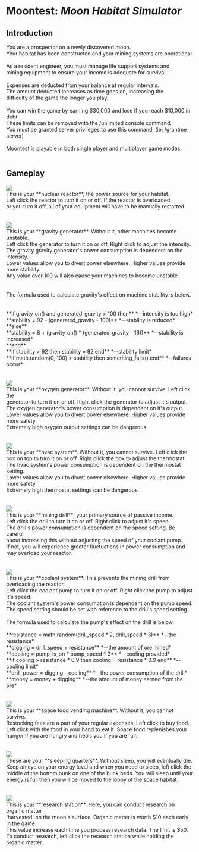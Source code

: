 Moontest: _Moon Habitat Simulator_
==================================
<h2>Introduction</h2>
You are a prospector on a newly discovered moon.</br>
Your habitat has been constructed and your mining systems are operational.</br>
</br>
As a resident engineer, you must manage life support systems and</br>
mining equipment to ensure your income is adequate for survival.</br>
</br>
Expenses are deducted from your balance at regular intervals.</br>
The amount deducted increases as time goes on, increasing the</br>
difficulty of the game the longer you play.</br>
</br>
You can win the game by earning $30,000 and lose if you reach $10,000 in debt.</br>
These limits can be removed with the /unlimited console command.</br>
You must be granted server privileges to use this command, (ie: /grantme server)</br>
</br>
Moontest is playable in both single player and multiplayer game modes.</br>
</br>
<h2>Gameplay</h2>
<img src="https://i.imgur.com/C8vUbjb.png"></br>
This is your **nuclear reactor**, the power source for your habitat.</br>
Left click the reactor to turn it on or off. If the reactor is overloaded</br>
or you turn it off, all of your equipment will have to be manually restarted.</br>
</br>
</br>
<img src="https://i.imgur.com/Nhk7dFc.png"></br>
This is your **gravity generator**. Without it, other machines become unstable.</br>
Left click the generator to turn it on or off. Right click to adjust the intensity.</br>
The gravity gravity generator's power consumption is dependent on the intensity.</br>
Lower values allow you to divert power elsewhere. Higher values provide more stability.</br>
Any value over 100 will also cause your machines to become unstable.</br></br>
</br>
The formula used to calculate gravity's effect on machine stability is below.</br></br>
</br>
**if gravity_on() and generated_gravity > 100 then** *--intensity is too high*</br>
   **stability = 92 - (generated_gravity - 100)** *--stability is reduced*</br>
**else**</br>
   **stability = 8 + (gravity_on() * (generated_gravity - 16))** *--stability is increased*</br>
**end**</br>
**if stability > 92 then stability = 92 end** *--stability limit*</br>
**if math.random(0, 100) > stability then something_fails() end** *--failures occur*</br>
</br>
</br>
<img src="https://i.imgur.com/DKEuwe0.png"></br>
This is your **oxygen generator**. Without it, you cannot survive. Left click the</br>
generator to turn it on or off. Right click the generator to adjust it's output.</br>
The oxygen generator's power consumption is dependent on it's output.</br>
Lower values allow you to divert power elsewhere. Higher values provide more safety.</br>
Extremely high oxygen output settings can be dangerous.</br>
</br>
</br>
<img src="https://i.imgur.com/w9zg6Wa.png"></br>
This is your **hvac system**. Without it, you cannot survive. Left click the</br>
box on top to turn it on or off. Right click the box to adjust the thermostat.</br>
The hvac system's power consumption is dependent on the thermostat setting.</br>
Lower values allow you to divert power elsewhere. Higher values provide more safety.</br>
Extremely high thermostat settings can be dangerous.</br>
</br>
</br>
<img src="https://i.imgur.com/86vFPBM.png"></br>
This is your **mining drill**; your primary source of passive income.</br>
Left click the drill to turn it on or off. Right click to adjust it's speed.</br>
The drill's power consumption is dependent on the speed setting. Be careful</br>
about increasing this without adjusting the speed of your coolant pump.</br>
If not, you will experience greater fluctuations in power consumption and</br>
may overload your reactor.</br>
</br>
</br>
<img src="https://i.imgur.com/yjbRGCg.png"></br>
This is your **coolant system**. This prevents the mining drill from overloading the reactor.</br>
Left click the coolant pump to turn it on or off. Right click the pump to adjust it's speed.</br>
The coolant system's power consumption is dependent on the pump speed.</br>
The speed setting should be set with reference to the drill's speed setting.</br>
</br>
The formula used to calculate the pump's effect on the drill is below.</br>
</br>
**resistance = math.random(drill_speed * 2, drill_speed * 3)** *--the resistance*</br>
**digging = drill_speed + resistance** *--the amount of ore mined*</br>
**cooling = pump_is_on * pump_speed * 3** *--cooling provided*</br>
**if cooling > resistance * 0.9 then cooling = resistance * 0.9 end** *--cooling limit*</br>
**drill_power = digging - cooling** *--the power consumption of the drill*</br>
**money = money + digging** *--the amount of money earned from the ore*</br>
</br>
</br>
<img src="https://i.imgur.com/CyTmGYz.png"></br>
This is your **space food vending machine**. Without it, you cannot survive.</br>
Restocking fees are a part of your regular expenses. Left click to buy food.</br>
Left click with the food in your hand to eat it. Space food replenishes your</br>
hunger if you are hungry and heals you if you are full.</br>
</br>
</br>
<img src="https://i.imgur.com/lyr1Sxg.png"></br>
These are your **sleeping quarters**. Without sleep, you will eventually die.</br>
Keep an eye on your energy level and when you need to sleep, left click the</br>
middle of the bottom bunk on one of the bunk beds. You will sleep until your</br>
energy is full then you will be moved to the lobby of the space habitat.</br>
</br>
</br>
<img src="https://i.imgur.com/mo5QWX0.png"></br>
This is your **research station**. Here, you can conduct research on organic matter</br>
'harvested' on the moon's surface. Organic matter is worth $10 each early in the game.</br>
This value increase each time you process research data. The limit is $50.</br>
To conduct research, left click the research station while holding the organic matter.